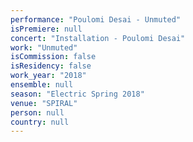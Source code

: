 ```yaml
---
performance: "Poulomi Desai - Unmuted"
isPremiere: null
concert: "Installation - Poulomi Desai"
work: "Unmuted"
isCommission: false
isResidency: false
work_year: "2018"
ensemble: null
season: "Electric Spring 2018"
venue: "SPIRAL"
person: null
country: null
---
```


